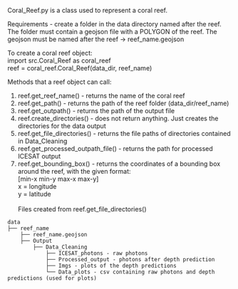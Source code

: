 Coral_Reef.py is a class used to represent a coral reef. 

Requirements - create a folder in the data directory named after the reef. The folder must contain a geojson file with a POLYGON of the reef. The geojson must be named after the reef -> reef_name.geojson

To create a coral reef object: </br>
import src.Coral_Reef as coral_reef </br>
reef = coral_reef.Coral_Reef(data_dir, reef_name)</br>

Methods that a reef object can call: </br>
1. reef.get_reef_name() - returns the name of the coral reef</br>
2. reef.get_path() - returns the path of the reef folder (data_dir/reef_name)</br>
3. reef.get_outpath() - returns the path of the output file </br>
4. reef.create_directories() - does not return anything. Just creates the directories for the data output</br>
5. reef.get_file_directories() - returns the file paths of directories contained in Data_Cleaning </br>
6. reef.get_processed_outpath_file() - returns the path for processed ICESAT output </br>
7. reef.get_bounding_box() - returns the coordinates of a bounding box around the reef, with the given format: </br>
[min-x min-y max-x max-y] 
<br/> x = longitude 
<br/> y = latitude 
</br></br>Files created from reef.get_file_directories()


```
data
├── reef_name
    ├── reef_name.geojson
    ├── Output
        ├── Data_Cleaning
            ├── ICESAT_photons - raw photons
            ├── Processed_output - photons after depth prediction
            ├── Imgs - plots of the depth predictions
            └── Data_plots - csv containing raw photons and depth predictions (used for plots)
```
